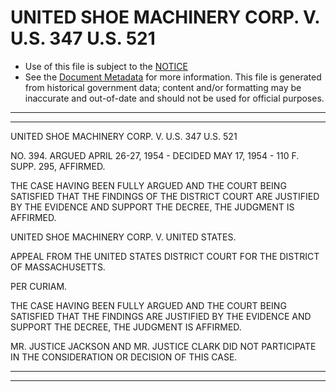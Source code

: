 ---
---

# UNITED SHOE MACHINERY CORP. V. U.S. 347 U.S. 521

* Use of this file is subject to the [NOTICE](https://github.com/publicdocs/notice/blob/master/NOTICE)
* See the [Document Metadata](../../../) for more information.
  This file is generated from historical government data; content and/or formatting may be inaccurate and out-of-date and should not be used for official purposes.

----------
----------

UNITED SHOE MACHINERY CORP. V. U.S. 347 U.S. 521

NO. 394.  ARGUED APRIL 26-27, 1954 - DECIDED MAY 17, 1954 - 110 F. SUPP. 295, AFFIRMED.

THE CASE HAVING BEEN FULLY ARGUED AND THE COURT BEING SATISFIED THAT THE FINDINGS OF THE DISTRICT COURT ARE JUSTIFIED BY THE EVIDENCE AND SUPPORT THE DECREE, THE JUDGMENT IS AFFIRMED.

UNITED SHOE MACHINERY CORP. V. UNITED STATES.

APPEAL FROM THE UNITED STATES DISTRICT COURT FOR THE DISTRICT OF MASSACHUSETTS.

PER CURIAM.

THE CASE HAVING BEEN FULLY ARGUED AND THE COURT BEING SATISFIED THAT THE FINDINGS ARE JUSTIFIED BY THE EVIDENCE AND SUPPORT THE DECREE, THE JUDGMENT IS AFFIRMED.

MR. JUSTICE JACKSON AND MR. JUSTICE CLARK DID NOT PARTICIPATE IN THE CONSIDERATION OR DECISION OF THIS CASE.


----------
----------


